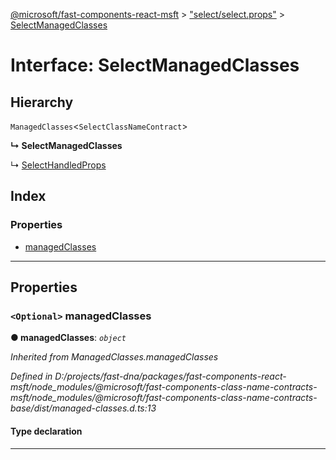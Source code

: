 [@microsoft/fast-components-react-msft](../README.md) > ["select/select.props"](../modules/_select_select_props_.md) > [SelectManagedClasses](../interfaces/_select_select_props_.selectmanagedclasses.md)

# Interface: SelectManagedClasses

## Hierarchy

 `ManagedClasses`<`SelectClassNameContract`>

**↳ SelectManagedClasses**

↳  [SelectHandledProps](_select_select_props_.selecthandledprops.md)

## Index

### Properties

* [managedClasses](_select_select_props_.selectmanagedclasses.md#managedclasses)

---

## Properties

<a id="managedclasses"></a>

### `<Optional>` managedClasses

**● managedClasses**: *`object`*

*Inherited from ManagedClasses.managedClasses*

*Defined in D:/projects/fast-dna/packages/fast-components-react-msft/node_modules/@microsoft/fast-components-class-name-contracts-msft/node_modules/@microsoft/fast-components-class-name-contracts-base/dist/managed-classes.d.ts:13*

#### Type declaration

___


